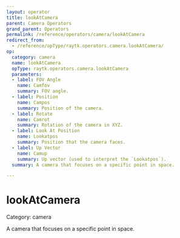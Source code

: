 ```yaml
---
layout: operator
title: lookAtCamera
parent: Camera Operators
grand_parent: Operators
permalink: /reference/operators/camera/lookAtCamera
redirect_from:
  - /reference/opType/raytk.operators.camera.lookAtCamera/
op:
  category: camera
  name: lookAtCamera
  opType: raytk.operators.camera.lookAtCamera
  parameters:
  - label: FOV Angle
    name: Camfov
    summary: FOV angle.
  - label: Position
    name: Campos
    summary: Position of the camera.
  - label: Rotate
    name: Camrot
    summary: Rotation of the camera in XYZ.
  - label: Look At Position
    name: Lookatpos
    summary: Position that the camera faces.
  - label: Up Vector
    name: Camup
    summary: Up vector (used to interpret the `Lookatpos`).
  summary: A camera that focuses on a specific point in space.

---
```


# lookAtCamera

Category: camera



A camera that focuses on a specific point in space.